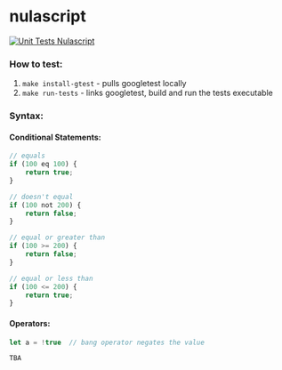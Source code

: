 # nulascript

[![Unit Tests Nulascript](https://github.com/asynchroza/nulascript/actions/workflows/unit-tests.yaml/badge.svg)](https://github.com/asynchroza/nulascript/actions/workflows/unit-tests.yaml)

### How to test:

1. `make install-gtest` - pulls googletest locally
2. `make run-tests` - links googletest, build and run the tests executable

### Syntax:
#### Conditional Statements:
```javascript
// equals
if (100 eq 100) {
    return true;
} 

// doesn't equal
if (100 not 200) {
    return false;
}

// equal or greater than
if (100 >= 200) {
    return false;
}

// equal or less than
if (100 <= 200) {
    return true;
}
```

#### Operators:
```javascript
let a = !true  // bang operator negates the value

TBA
```